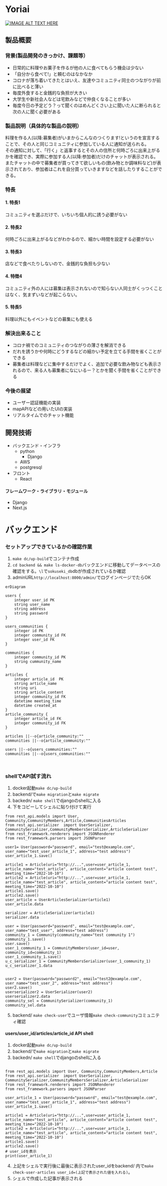 # Yoriai

[![IMAGE ALT TEXT HERE](https://jphacks.com/wp-content/uploads/2022/08/JPHACKS2022_ogp.jpg)](https://www.youtube.com/watch?v=LUPQFB4QyVo)

## 製品概要
### 背景(製品開発のきっかけ、課題等）
  - 日常的に料理やお菓子を作るが他の人に食べてもらう機会は少ない
  - 「自分から食べて!」と頼むのはなかなか
  - コロナが落ち着いてきたとはいえ、友達やコミュニティ同士のつながりが前に比べると薄い
  - 毎度外食すると金銭的な負担が大きい
  - 大学生や新社会人などは宅飲みなどで仲良くなることが多い
  - 毎度今日の予定どう？って聞くのはめんどくさい上に聞いた人に断られると次の人に聞く必要がある
  
### 製品説明（具体的な製品の説明）
料理を作る人(以降:募集者)がいまからこんなのつくります!というのを宣言することで、その人と同じコミュニティに参加している人に通知が送られる。  
その通知に対して、「行く」と返事するとその人の住所と何時ごろに出来上がるかを確認でき、実際に参加する人(以降:参加者)だけのチャットが表示される。  
またチャットの中で募集者が買ってきて欲しいもの(飲み物とか調味料など)が表示されており、参加者はこれを自分買っていきますなどを話したりすることができる。  
### 特長
#### 1. 特長1
コミュニティを選ぶだけで、いちいち個人的に誘う必要がない
#### 2. 特長2
何時ごろに出来上がるなどがわかるので、細かい時間を設定する必要がない
#### 3. 特長3
店などで食べたりしないので、金銭的な負担も少ない
#### 4. 特徴4
コミュニティ外の人には募集は表示されないので知らない人同士がくっつくことはなく、気まずいなどが起こらない。
#### 5. 特長5
料理以外にもイベントなどの募集にも使える


### 解決出来ること
- コロナ禍でのコミュニティのつながりの薄さを解消できる
- だれを誘うかや何時にどうするなどの細かい予定を立てる手間を省くことができる
- 募集者は料理などに集中するだけでよく、追加で必要な飲み物なども表示されるので、来る人も募集者になにいるー？とかを聞く手間を省くことができる
### 今後の展望
- ユーザー認証機能の実装  
- mapAPIなどの用いたUIの実装  
- リアルタイムでのチャット機能  
<!-- ### 注力したこと（こだわり等）
* 
*  -->

## 開発技術
- バックエンド・インフラ
  - python
    - Django
  - AWS
  - postgresql
- フロント
  - React
<!-- ### 活用した技術 -->
<!-- #### API・データ
* 
*  -->

#### フレームワーク・ライブラリ・モジュール
* Django
* Next.js

<!-- ### 独自技術
#### ハッカソンで開発した独自機能・技術
* 独自で開発したものの内容をこちらに記載してください
* 特に力を入れた部分をファイルリンク、またはcommit_idを記載してください。 -->

<!-- #### 製品に取り入れた研究内容（データ・ソフトウェアなど）（※アカデミック部門の場合のみ提出必須）
* 
*  -->



# バックエンド
### セットアップできているかの確認作業
1. `make dc/up-build`でコンテナ作成
2. `cd backend && make ls-docker-db`バックエンドに移動してデータベースの確認をする。`\l`で`sokuseki_db`dbが作成されているか確認
3. adminURL`http://localhost:8000/admin/`でログインページでたらOK


```mermaid
erDiagram

users {
    integer user_id PK
    string user_name
    string address
    string password
}

users_communities {
    integer id PK
    integer community_id FK
    integer user_id FK
}

communities {
    integer community_id PK
    string cummunity_name
} 

articles {
    integer article_id  PK
    string article_name 
    string uri
    string article_content
    integer community_id FK
    datetime meeting_time
    datetime created_at
}
article_community {
    integer article_id FK
    integer community_id FK
}

articles ||--o{article_community:""
communities ||--o{article_community:""

users ||--o{users_communities:""
communities ||--o{users_communities:""



```




### shellでAPI試す流れ
1. docker起動`make dc/up-build`
2. backend/で`make migration`と`make migrate`
3. backedn/ `make shell`でdjangoのshellに入る
4. 下をコピーしてシェルに貼り付けて実行
```
from rest_api.models import User, Community,CommunityMembers,Article,CommunitiesArticles
from rest_api.serializer  import UserSerializer, CommunitySerializer,CommunityMembersSerializer,ArticleSerializer
from rest_framework.renderers import JSONRenderer
from rest_framework.parsers import JSONParser

user1= User(password="password", email="test@example.com", user_name="test_user_article_1", address="test address")
user_article_1.save()

article1 = Article(uri="http://...",user=user_article_1, article_name="test_article", article_content="article content test", meeting_time="2022-10-10")
article2 = Article(uri="http://...",user=user_article_1, article_name="test_article", article_content="article content test", meeting_time="2022-10-10")
article1.save()
article2.save()
user_article = UserArticlesSerializer(article1)
user_article.data

serializer = ArticleSerializer(article1)
serializer.data

user = User(password="password", email="test@example.com", user_name="test_user", address="test address")
community_1 = Community(community_name="test community 1")
community_1.save()
user.save()
user_1_community_1 = CommunityMembers(user_id=user, community_id=community_1)
user_1_community_1.save()
u_c_serializer_1 = CommunityMembersSerializer(user_1_community_1)
u_c_serializer_1.data


user2 = User(password="password2", email="test2@example.com", user_name="test_user_2", address="test address")
user2.save()
userserializer2 = UserSerializer(user2)
userserializer2.data
community_sel = CommunitySerializer(community_1)
community_sel.data
```
5. backend/ `make check-user`でユーザ情報`make check-community`コミュニティ確認


#### users/user_id/articles/article_id API shell

1. docker起動`make dc/up-build`
2. backend/で`make migration`と`make migrate`
3. backedn/ `make shell`でdjangoのshellに入る

```

from rest_api.models import User, Community,CommunityMembers,Article
from rest_api.serializer  import UserSerializer, CommunitySerializer,CommunityMembersSerializer,ArticleSerializer
from rest_framework.renderers import JSONRenderer
from rest_framework.parsers import JSONParser

user_article_1 = User(password="password", email="test@example.com", user_name="test_user_article_1", address="test address")
user_article_1.save()

article1 = Article(uri="http://...",user=user_article_1, article_name="test_article", article_content="article content test", meeting_time="2022-10-10")
article2 = Article(uri="http://...",user=user_article_1, article_name="test_article", article_content="article content test", meeting_time="2022-10-10")
article1.save()
article2.save()
# user_idを表示
print(user_article_1)
```

4. 上記をシェルで実行後に最後に表示されたuser_idをbackend/ 内で`make check-user-articles user_id=(上記で表示された値を入れる)`。
5. シェルで作成した記事が表示される
